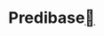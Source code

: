 Predibase[](#predibase "Permalink to this heading")
====================================================

